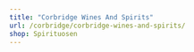 ```yaml
---
title: "Corbridge Wines And Spirits"
url: /corbridge/corbridge-wines-and-spirits/
shop: Spirituosen
---
```

